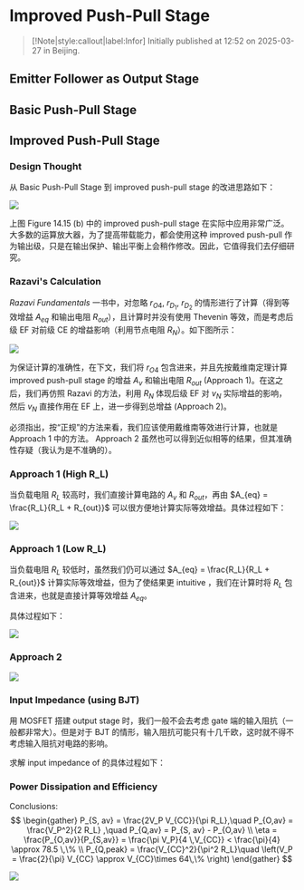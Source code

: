 # Improved Push-Pull Stage

> [!Note|style:callout|label:Infor]
Initially published at 12:52 on 2025-03-27 in Beijing.

## Emitter Follower as Output Stage

## Basic Push-Pull Stage

## Improved Push-Pull Stage

### Design Thought

从 Basic Push-Pull Stage 到 improved push-pull stage 的改进思路如下：

<div class="center"><img src="https://imagebank-0.oss-cn-beijing.aliyuncs.com/VS-PicGo/2025-03-27-13-22-50_Improved Push-Pull Stage.png"/></div>

上图 Figure 14.15 (b) 中的 improved push-pull stage 在实际中应用非常广泛。大多数的运算放大器，为了提高带载能力，都会使用这种 improved push-pull 作为输出级，只是在输出保护、输出平衡上会稍作修改。因此，它值得我们去仔细研究。

### Razavi's Calculation

*Razavi Fundamentals* 一书中，对忽略 $r_{O4},\ r_{D_1},\ r_{D_2}$ 的情形进行了计算（得到等效增益 $A_{eq}$ 和输出电阻 $R_{out}$），且计算时并没有使用 Thevenin 等效，而是考虑后级 EF 对前级 CE 的增益影响（利用节点电阻 $R_N$）。如下图所示：
<div class="center"><img src="https://imagebank-0.oss-cn-beijing.aliyuncs.com/VS-PicGo/2025-03-27-13-25-04_Improved Push-Pull Stage.png"/></div>

为保证计算的准确性，在下文，我们将 $r_{O4}$ 包含进来，并且先按戴维南定理计算 improved push-pull stage 的增益 $A_v$ 和输出电阻 $R_{out}$ (Approach 1)。在这之后，我们再仿照 Razavi 的方法，利用 $R_N$ 体现后级 EF 对 $v_N$ 实际增益的影响，然后 $v_N$ 直接作用在 EF 上，进一步得到总增益 (Approach 2)。

必须指出，按“正规”的方法来看，我们应该使用戴维南等效进行计算，也就是 Approach 1 中的方法。 Approach 2 虽然也可以得到近似相等的结果，但其准确性存疑（我认为是不准确的）。


### Approach 1 (High R_L)

当负载电阻 $R_L$ 较高时，我们直接计算电路的 $A_v$ 和 $R_{out}$，再由 $A_{eq} = \frac{R_L}{R_L + R_{out}}$ 可以很方便地计算实际等效增益。具体过程如下：

<div class="center"><img src="https://imagebank-0.oss-cn-beijing.aliyuncs.com/VS-PicGo/2025-03-27-13-31-20_Improved Push-Pull Stage.png"/></div>


### Approach 1 (Low R_L)

当负载电阻 $R_L$ 较低时，虽然我们仍可以通过 $A_{eq} = \frac{R_L}{R_L + R_{out}}$ 计算实际等效增益，但为了使结果更 intuitive ，我们在计算时将 $R_L$ 包含进来，也就是直接计算等效增益 $A_{eq}$。

具体过程如下：

<div class="center"><img src="https://imagebank-0.oss-cn-beijing.aliyuncs.com/VS-PicGo/2025-03-27-13-33-44_Improved Push-Pull Stage.png"/></div>

### Approach 2

<div class="center"><img src="https://imagebank-0.oss-cn-beijing.aliyuncs.com/VS-PicGo/2025-03-27-13-33-54_Improved Push-Pull Stage.png"/></div>


### Input Impedance (using BJT)

用 MOSFET 搭建 output stage 时，我们一般不会去考虑 gate 端的输入阻抗（一般都非常大）。但是对于 BJT 的情形，输入阻抗可能只有十几千欧，这时就不得不考虑输入阻抗对电路的影响。

求解 input impedance of  的具体过程如下：


### Power Dissipation and Efficiency

Conclusions:
$$
\begin{gather}
P_{S, av} = \frac{2V_P V_{CC}}{\pi R_L},\quad 
P_{O,av} = \frac{V_P^2}{2 R_L} ,\quad 
P_{Q,av} = P_{S, av} - P_{O,av}
\\
\eta = \frac{P_{O,av}}{P_{S,av}} = \frac{\pi V_P}{4 \,V_{CC}} < \frac{\pi}{4} \approx 78.5 \,\%
\\
P_{Q,peak}  = \frac{V_{CC}^2}{\pi^2 R_L}\quad \left(V_P = \frac{2}{\pi} V_{CC} \approx V_{CC}\times 64\,\% \right)
\end{gather}
$$

<div class="center"><img src="https://imagebank-0.oss-cn-beijing.aliyuncs.com/VS-PicGo/2025-04-01-00-23-31_Improved Push-Pull Stage.png"/></div>